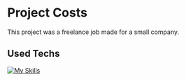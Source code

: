 # Project Costs
This project was a freelance job made for a small company.

## Used Techs
[![My Skills](https://skillicons.dev/icons?i=react)](https://skillicons.dev)
